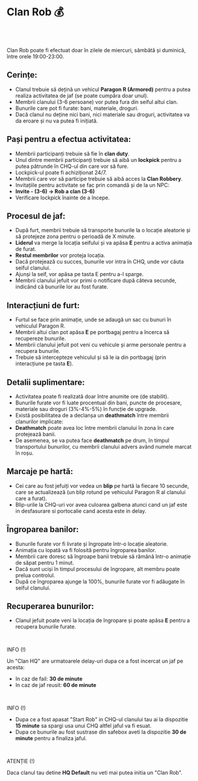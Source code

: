 # Clan Rob 💰
<br><br>
<div class="danger-container">
<p> Clan Rob poate fi efectuat doar în zilele de miercuri, sâmbătă și duminică, între orele 19:00-23:00. </p>
</div>

## Cerințe:
- Clanul trebuie să dețină un vehicul **Paragon R (Armored)** pentru a putea realiza activitatea de jaf (se poate cumpăra doar unul).
- Membrii clanului (3-6 persoane) vor putea fura din seiful altui clan.
- Bunurile care pot fi furate: bani, materiale, droguri.
- Dacă clanul nu deține nici bani, nici materiale sau droguri, activitatea va da eroare și nu va putea fi inițiată.

## Pași pentru a efectua activitatea:
- Membrii participanți trebuie să fie în **clan duty**.
- Unul dintre membrii participanți trebuie să aibă un **lockpick** pentru a putea pătrunde în CHQ-ul din care vor să fure.
- Lockpick-ul poate fi achiziționat 24/7.
- Membrii care vor să participe trebuie să aibă acces la **Clan Robbery**.
- Invitațiile pentru activitate se fac prin comandă și de la un NPC:
- **Invite - (3-6) -> Rob a clan (3-6)** 
- Verificare lockpick înainte de a începe.

## Procesul de jaf:
- După furt, membrii trebuie să transporte bunurile la o locație aleatorie și să protejeze zona pentru o perioadă de X minute.
- **Liderul** va merge la locația seifului și va apăsa **E** pentru a activa animația de furat.
- **Restul membrilor** vor proteja locația.
- Dacă protejează cu succes, bunurile vor intra în CHQ, unde vor căuta seiful clanului.
- Ajunși la seif, vor apăsa pe tasta E pentru a-l sparge.
- Membrii clanului jefuit vor primi o notificare după câteva secunde, indicând că bunurile lor au fost furate.

## Interacțiuni de furt:
- Furtul se face prin animație, unde se adaugă un sac cu bunuri în vehiculul Paragon R.
- Membrii altui clan pot apăsa **E** pe portbagaj pentru a încerca să recupereze bunurile.
- Membrii clanului jefuit pot veni cu vehicule și arme personale pentru a recupera bunurile.
- Trebuie să intercepteze vehiculul și să le ia din portbagaj (prin interacțiune pe tasta **E**).

## Detalii suplimentare:
- Activitatea poate fi realizată doar între anumite ore (de stabilit).
- Bunurile furate vor fi luate procentual din bani, puncte de procesare, materiale sau droguri (3%-4%-5%) în funcție de upgrade.
- Există posibilitatea de a declanșa un **deathmatch** între membrii clanurilor implicate:
- **Deathmatch** poate avea loc între membrii clanului în zona în care protejează banii.
- De asemenea, se va putea face **deathmatch** pe drum, în timpul transportului bunurilor, cu membrii clanului advers având numele marcat în roșu.

## Marcaje pe hartă:
- Cei care au fost jefuiți vor vedea un **blip** pe hartă la fiecare 10 secunde, care se actualizează (un blip rotund pe vehiculul Paragon R al clanului care a furat).
- Blip-urile la CHQ-uri vor avea culoarea galbena atunci cand un jaf este in desfasurare si portocalie cand acesta este in delay.

## Îngroparea banilor:
- Bunurile furate vor fi livrate și îngropate într-o locație aleatorie.
- Animația cu lopată va fi folosită pentru îngroparea banilor.
- Membrii care doresc să îngroape banii trebuie să rămână într-o animație de săpat pentru 1 minut.
- Dacă sunt uciși în timpul procesului de îngropare, alt membru poate prelua controlul.
- După ce îngroparea ajunge la 100%, bunurile furate vor fi adăugate în seiful clanului.

## Recuperarea bunurilor:
- Clanul jefuit poate veni la locația de îngropare și poate apăsa **E** pentru a recupera bunurile furate.
<br>
<div class="tip-container">
<p class="title">INFO (!)</p>
<p class="description">Un "Clan HQ" are urmatoarele delay-uri dupa ce a fost incercat un jaf pe acesta:
<ul>
  <li>In caz de fail: <strong>30 de minute</strong></li>
  <li>In caz de jaf reusit: <strong>60 de minute</strong></li>
</ul>
</p>
</div>
<br>
<div class="tip-container">
<p class="title">INFO (!)</p>
<p class="description">
<ul>
  <li>Dupa ce a fost apasat "Start Rob" in CHQ-ul clanului tau ai la dispozitie <strong>15 minute</strong> sa spargi usa unui CHQ altfel jaful va fi esuat.</li>
  <li>Dupa ce bunurile au fost sustrase din safebox aveti la dispozitie <strong>30 de minute</strong> pentru a finaliza jaful.</li>
</ul>
</p>
</div>
<br>
<div class="danger-container">
<p class="title">ATENȚIE (!) </p>
<p class="description">Daca clanul tau detine <strong>HQ Default</strong> nu veti mai putea initia un "Clan Rob".</p>
</div>
